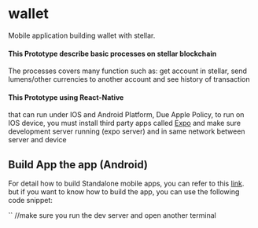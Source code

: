 # wallet
Mobile application building wallet with stellar.


#### This Prototype describe basic processes on stellar blockchain
The processes covers many function such as: get account in stellar, send lumens/other currencies to another account and 
see history of transaction

#### This Prototype using React-Native
that can run under IOS and Android Platform, Due Apple Policy, to run on IOS device, you must install third party apps
called [Expo](https://expo.io) and make sure development server running (expo server) and in same network between server and device

## Build App the app (Android)
For detail how to build Standalone mobile apps, you can refer to this [link](https://docs.expo.io/versions/latest/guides/building-standalone-apps.html).
but if you want to know how to build the app, you can use the following code snippet:

`` //make sure you run the dev server and open another terminal


